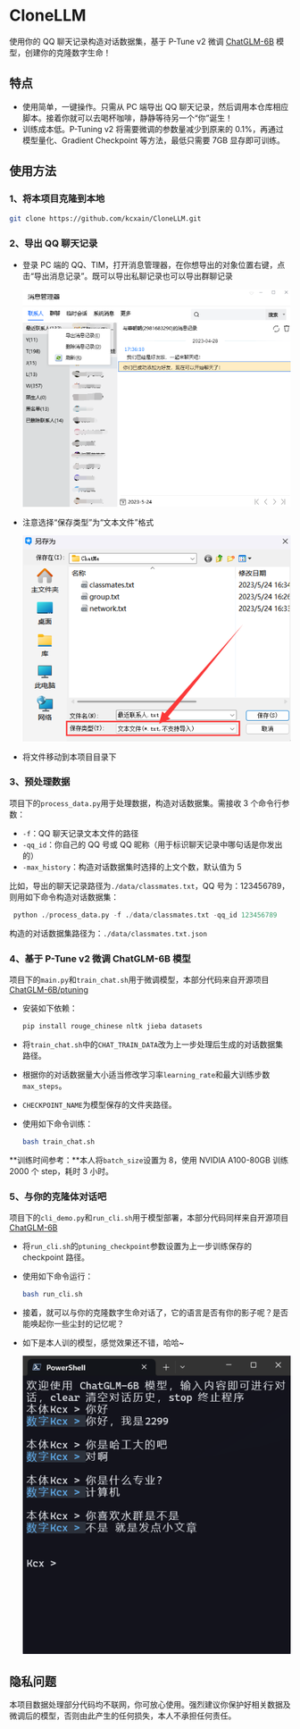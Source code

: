 # CloneLLM

使用你的 QQ 聊天记录构造对话数据集，基于 P-Tune v2 微调 [ChatGLM-6B](https://github.com/THUDM/ChatGLM-6B) 模型，创建你的克隆数字生命！

## 特点
- 使用简单，一键操作。只需从 PC 端导出 QQ 聊天记录，然后调用本仓库相应脚本。接着你就可以去喝杯咖啡，静静等待另一个“你”诞生！
- 训练成本低。P-Tuning v2 将需要微调的参数量减少到原来的 0.1%，再通过模型量化、Gradient Checkpoint 等方法，最低只需要 7GB 显存即可训练。

## 使用方法

### 1、将本项目克隆到本地

```bash
git clone https://github.com/kcxain/CloneLLM.git
```

### 2、导出 QQ 聊天记录

- 登录 PC 端的 QQ、TIM，打开消息管理器，在你想导出的对象位置右键，点击“导出消息记录”。既可以导出私聊记录也可以导出群聊记录

  ![](./assets/image-20230524235844544.png)

- 注意选择“保存类型”为“文本文件”格式

  ![](./assets/image-20230524235919530.png)

- 将文件移动到本项目目录下

### 3、预处理数据

项目下的`process_data.py`用于处理数据，构造对话数据集。需接收 3 个命令行参数：

- `-f`：QQ 聊天记录文本文件的路径
- `-qq_id`：你自己的 QQ 号或 QQ 昵称（用于标识聊天记录中哪句话是你发出的）
- `-max_history`：构造对话数据集时选择的上文个数，默认值为 5

比如，导出的聊天记录路径为`./data/classmates.txt`，QQ 号为：123456789，则用如下命令构造对话数据集：

```python
 python ./process_data.py -f ./data/classmates.txt -qq_id 123456789
```

构造的对话数据集路径为：`./data/classmates.txt.json`

### 4、基于 P-Tune v2 微调 ChatGLM-6B 模型

项目下的`main.py`和`train_chat.sh`用于微调模型，本部分代码来自开源项目 [ChatGLM-6B/ptuning](https://github.com/THUDM/ChatGLM-6B/tree/main/ptuning)

- 安装如下依赖：

  ```bash
  pip install rouge_chinese nltk jieba datasets
  ```


- 将`train_chat.sh`中的`CHAT_TRAIN_DATA`改为上一步处理后生成的对话数据集路径。

- 根据你的对话数据量大小适当修改学习率`learning_rate`和最大训练步数`max_steps`。

- `CHECKPOINT_NAME`为模型保存的文件夹路径。

- 使用如下命令训练：

  ```bash
  bash train_chat.sh
  ```

**训练时间参考：**本人将`batch_size`设置为 8，使用 NVIDIA A100-80GB 训练 2000 个 step，耗时 3 小时。

### 5、与你的克隆体对话吧

项目下的`cli_demo.py`和`run_cli.sh`用于模型部署，本部分代码同样来自开源项目 [ChatGLM-6B](https://github.com/THUDM/ChatGLM-6B)

- 将`run_cli.sh`的`ptuning_checkpoint`参数设置为上一步训练保存的 checkpoint 路径。

- 使用如下命令运行：

  ```bash
  bash run_cli.sh
  ```

- 接着，就可以与你的克隆数字生命对话了，它的语言是否有你的影子呢？是否能唤起你一些尘封的记忆呢？

- 如下是本人训的模型，感觉效果还不错，哈哈~

  ![](./assets/image-20230525005652859.png)

## 隐私问题

本项目数据处理部分代码均不联网，你可放心使用。强烈建议你保护好相关数据及微调后的模型，否则由此产生的任何损失，本人不承担任何责任。
